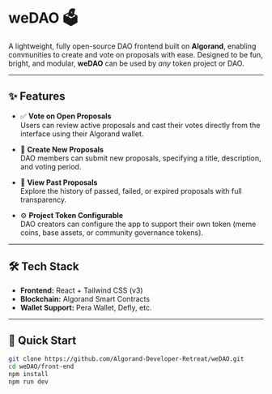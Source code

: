 # weDAO 🗳️

A lightweight, fully open-source DAO frontend built on **Algorand**, enabling communities to create and vote on proposals with ease. Designed to be fun, bright, and modular, **weDAO** can be used by *any* token project or DAO.

---

## ✨ Features

- ✅ **Vote on Open Proposals**  
  Users can review active proposals and cast their votes directly from the interface using their Algorand wallet.

- 📝 **Create New Proposals**  
  DAO members can submit new proposals, specifying a title, description, and voting period.

- 📜 **View Past Proposals**  
  Explore the history of passed, failed, or expired proposals with full transparency.

- ⚙️ **Project Token Configurable**  
  DAO creators can configure the app to support their own token (meme coins, base assets, or community governance tokens).

---

## 🛠️ Tech Stack

- **Frontend:** React + Tailwind CSS (v3)
- **Blockchain:** Algorand Smart Contracts
- **Wallet Support:** Pera Wallet, Defly, etc.

---

## 🚀 Quick Start

```bash
git clone https://github.com/Algorand-Developer-Retreat/weDAO.git
cd weDAO/front-end
npm install
npm run dev
